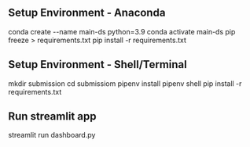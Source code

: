 ## Setup Environment - Anaconda 
conda create --name main-ds python=3.9
conda activate main-ds
pip freeze > requirements.txt
pip install -r requirements.txt

## Setup Environment - Shell/Terminal
mkdir submission
cd submissiom
pipenv install
pipenv shell
pip install -r requirements.txt

## Run streamlit app
streamlit run dashboard.py

